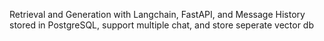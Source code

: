 Retrieval and Generation with Langchain, FastAPI, and Message History stored in PostgreSQL, support multiple chat, and store seperate vector db
